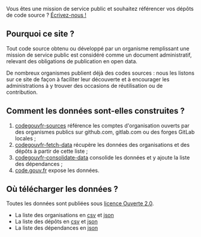 <div class="fr-highlight">
  <p>Vous êtes une mission de service public et souhaitez référencer vos dépôts de code source ?  <a href="mailto:logiciels-libres@data.gouv.fr">Écrivez-nous !</a>
  </p>
</div>

## Pourquoi ce site ?

Tout code source obtenu ou développé par un organisme remplissant une
mission de service public est considéré comme un document
administratif, relevant des obligations de publication en open data.

De nombreux organismes publient déjà des codes sources : nous les
listons sur ce site de façon à faciliter leur découverte et à
encourager les administrations à y trouver des occasions de
réutilisation ou de contribution.

## Comment les données sont-elles construites ?

1. [codegouvfr-sources](https://git.sr.ht/~etalab/codegouvfr-sources) référence les comptes d'organisation ouverts par des organismes publics sur github.com, gitlab.com ou des forges GitLab locales ;
2. [codegouvfr-fetch-data](https://git.sr.ht/~etalab/codegouvfr-fetch-data) récupère les données des organisations et des dépôts à partir de cette liste ;
3. [codegouvfr-consolidate-data](https://git.sr.ht/~etalab/codegouvfr-consolidate-data) consolide les données et y ajoute la liste des dépendances ;
4. [code.gouv.fr](https://git.sr.ht/~etalab/code.gouv.fr) expose les données.

## Où télécharger les données ?

Toutes les données sont publiées sous [licence Ouverte 2.0](https://spdx.org/licenses/etalab-2.0.html).

* La liste des organisations en [csv](/data/organizations/csv/all.csv) et [json](/data/organizations/json/all.json)
* La liste des dépôts en [csv](/data/repositories/csv/all.csv) et [json](/data/repositories/json/all.json)
* La liste des dépendances en [json](/data/deps.json)
